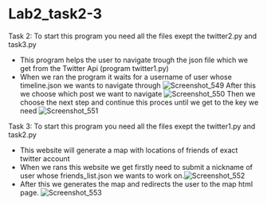 # Lab2_task2-3

Task 2:
To start this program you need all the files exept the twitter2.py and task3.py
-  This program helps the user to navigate trough the json file which we get from the Twitter Api (program twitter1.py)
-  When we ran the program it waits for a username of user whose timeline.json we wants to navigate through ![Screenshot_549](https://user-images.githubusercontent.com/91615985/154763789-37a40256-837d-4ccb-9ce4-7ccb33c099d4.jpg)
After this we choose which post we want to navigate ![Screenshot_550](https://user-images.githubusercontent.com/91615985/154764019-ddeadc28-5959-4152-9f1b-40f50816539d.jpg)
Then we choose the next step and continue this proces until we get to the key we need
![Screenshot_551](https://user-images.githubusercontent.com/91615985/154764186-4fa342f6-488a-45d9-9b37-a9dac0b78b15.jpg)


Task 3:
To start this program you need all the files exept the twitter1.py and task2.py
-  This website will generate a map with locations of friends of exact twitter account
-  When we rans this website we get firstly need to submit a nickname of user whose friends_list.json we wants to work on.![Screenshot_552](https://user-images.githubusercontent.com/91615985/154765040-caea648b-46a0-4665-85a7-a2cb570730e2.jpg)
-  After this we generates the map and redirects the user to the map html page. ![Screenshot_553](https://user-images.githubusercontent.com/91615985/154765108-a9c95ab5-6863-4c0f-83af-0e0f71ee430a.jpg)
